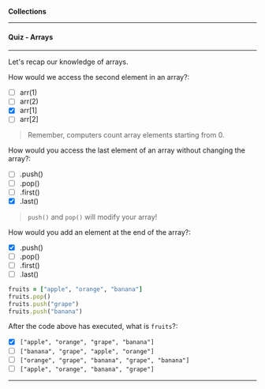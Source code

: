 **Collections**

---

#### Quiz - Arrays

---

Let's recap our knowledge of arrays.

How would we access the second element in an array?:
  - [ ] arr(1)
  - [ ] arr(2)
  - [x] arr[1]
  - [ ] arr[2]

> Remember, computers count array elements starting from 0.

How would you access the last element of an array without changing the array?:
  - [ ] .push()
  - [ ] .pop()
  - [ ] .first()
  - [x] .last()

> `push()` and `pop()` will modify your array!

How would you add an element at the end of the array?:
  - [x] .push()
  - [ ] .pop()
  - [ ] .first()
  - [ ] .last()

```ruby
fruits = ["apple", "orange", "banana"]
fruits.pop()
fruits.push("grape")
fruits.push("banana")
```

After the code above has executed, what is `fruits`?:
  - [x] `["apple", "orange", "grape", "banana"]`
  - [ ] `["banana", "grape", "apple", "orange"]`
  - [ ] `["orange", "grape", "banana", "grape", "banana"]`
  - [ ] `["apple", "orange", "banana", "grape"]`

---
